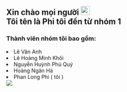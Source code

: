 <h2>Xin chào mọi người <img src="https://github.com/user-attachments/assets/0aefd385-a093-4cb0-82ca-ab5b72189d3d" style="align-item:center; width:24px; height:24px"/>
 <br>Tôi tên là Phi tôi đến từ nhóm 1</h2>
<h3>Thành viên nhóm tôi bao gồm: </h3>
<li> Lê Văn Anh</li>
<li> Lê Hoàng Minh Khôi</li>
<li> Nguyễn Huỳnh Phú Quý</li>
<li> Hoàng Ngân Hà</li>
<li> Phan Long Phi ( tôi )</li>
 <img src="https://github.com/user-attachments/assets/2bedb0e4-3dad-4b92-b7ba-eb995b74b405" style="display:flex" width:500px; height:300px;padding:2px; border-radius:8px"/>
